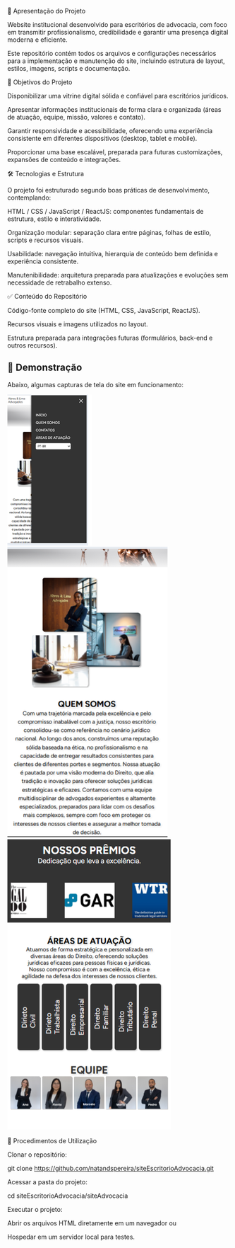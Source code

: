 📄 Apresentação do Projeto

Website institucional desenvolvido para escritórios de advocacia, com foco em transmitir profissionalismo, credibilidade e garantir uma presença digital moderna e eficiente.

Este repositório contém todos os arquivos e configurações necessários para a implementação e manutenção do site, incluindo estrutura de layout, estilos, imagens, scripts e documentação.

🎯 Objetivos do Projeto

Disponibilizar uma vitrine digital sólida e confiável para escritórios jurídicos.

Apresentar informações institucionais de forma clara e organizada (áreas de atuação, equipe, missão, valores e contato).

Garantir responsividade e acessibilidade, oferecendo uma experiência consistente em diferentes dispositivos (desktop, tablet e mobile).

Proporcionar uma base escalável, preparada para futuras customizações, expansões de conteúdo e integrações.

🛠 Tecnologias e Estrutura

O projeto foi estruturado segundo boas práticas de desenvolvimento, contemplando:

HTML / CSS / JavaScript / ReactJS: componentes fundamentais de estrutura, estilo e interatividade.

Organização modular: separação clara entre páginas, folhas de estilo, scripts e recursos visuais.

Usabilidade: navegação intuitiva, hierarquia de conteúdo bem definida e experiência consistente.

Manutenibilidade: arquitetura preparada para atualizações e evoluções sem necessidade de retrabalho extenso.

✅ Conteúdo do Repositório

Código-fonte completo do site (HTML, CSS, JavaScript, ReactJS).

Recursos visuais e imagens utilizados no layout.

Estrutura preparada para integrações futuras (formulários, back-end e outros recursos).
## 📸 Demonstração

Abaixo, algumas capturas de tela do site em funcionamento:

![Demonstração 1](https://raw.githubusercontent.com/natandspereira/siteEscritorioAdvocacia/main/site-advocacia/src/assets/img/exemplo/demo1.PNG)  ![Demonstração 2](https://raw.githubusercontent.com/natandspereira/siteEscritorioAdvocacia/main/site-advocacia/src/assets/img/exemplo/demo2.PNG) ![Demonstração 3](https://raw.githubusercontent.com/natandspereira/siteEscritorioAdvocacia/main/site-advocacia/src/assets/img/exemplo/demo3.PNG)

🚀 Procedimentos de Utilização

Clonar o repositório:

git clone https://github.com/natandspereira/siteEscritorioAdvocacia.git

Acessar a pasta do projeto:

cd siteEscritorioAdvocacia/siteAdvocacia

Executar o projeto:

Abrir os arquivos HTML diretamente em um navegador ou

Hospedar em um servidor local para testes.
